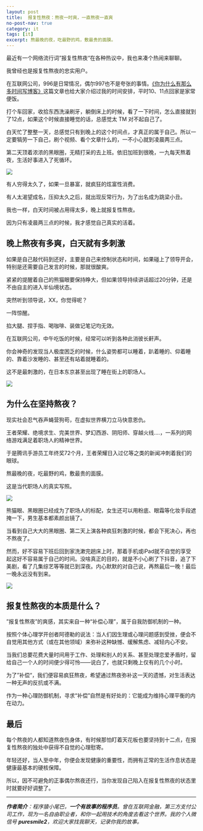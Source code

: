 ```yaml
---
layout: post
title:  报复性熬夜：熬夜一时爽，一直熬夜一直爽
no-post-nav: true
category: it
tags: [it]
excerpt: 熬最晚的夜，吃最野的鸡，敷最贵的面膜。
---
```


最近有一个网络流行词”报复性熬夜“在各种热议中，我也来凑个热闹来聊聊。

我曾经也是报复性熬夜的忠实用户。

在互联网公司，996是日常情况，偶尔997也不是夸张的事情。[《你为什么有那么多时间写博客》](http://www.weiqingeng.com/it/2019/06/10/write-blog.html)这篇文章也给大家介绍过我的时间安排，平时10、11点回家是家常便饭。

打个车回家，收拾东西洗澡刷牙，躺倒床上的时候，看了一下时间，怎么直接就到了12点，如果这个时候直接睡觉的话，总感觉太 TM 对不起自己了。

白天忙了整整一天，总感觉只有到晚上的这个时间点，才真正的属于自己。所以一定要犒劳一下自己，刷个视频、看个文章什么的，一不小心就到凌晨两三点。

第二天顶着浓浓的黑眼圈，无精打采的去上班。依旧加班到很晚，一九每天熬着夜，生活好事进入了死循环。

![](/assets/images/2019/it/aoye01.jpg)

有人穷得太久了，如果一旦暴富，就疯狂的炫富性消费。

有人太渴望成名，压抑太久之后，就出现反常行为，为了出名成为跳梁小丑。

我也一样，白天时间被占用得太多，晚上就报复性熬夜。

因为只有凌晨两三点的时候，我才感觉自己真实的活着。

## 晚上熬夜有多爽，白天就有多刺激

如果是自己敲代码到还好，主要是自己来控制状态和时间，如果碰上了领导开会，特别是还需要自己发言的时候，那就很酸爽。

紧紧的提醒着自己的熊猫眼要保持睁大，但如果领导持续讲话超过20分钟，还是不由自主的进入半仙境状态。

突然听到领导说，XX，你觉得呢？

一阵惊醒。

掐大腿、捏手指、喝咖啡、装做记笔记均无效。

在互联网公司，中午吃饭的时候，经常可以听到各种此消彼长鼾声。

你会神奇的发现当人极度困乏的时候，什么姿势都可以睡着，趴着睡的、仰着睡的、靠着沙发睡的、甚至还有站着就睡着的。

这不是最刺激的，在日本东京甚至出现了睡在街上的职场人。

![](/assets/images/2019/it/aoye02.jpg)


## 为什么在坚持熬夜？

现实社会忍气吞声蝇营狗苟，在虚拟世界横刀立马快意恩仇。

王者荣耀、绝境求生、完美世界、梦幻西游、阴阳师、穿越火线....，一系列的网络游戏满足着职场人的精神世界。

于是腾讯手游员工年终奖72个月，王者荣耀日入过亿等之类的新闻冲刺着我们的眼球。

熬最晚的夜，吃最野的鸡，敷最贵的面膜。

这是当代职场人的真实写照。

![](/assets/images/2019/it/aoye03.jpg)

熊猫眼、黑眼圈已经成为了职场人的标配，女生还可以用粉底、眼霜等化妆手段遮掩一下，男生基本都素颜出镜了。

当看到自己大大的黑眼圈、第二天上演各种疯狂刺激的时候，都会下死决心，再也不熬夜了。

然而，好不容易下班后回到家洗漱完趟床上时，那着手机或iPad就不自觉的享受起这好不容易属于自己的时间。没啥真正的目的，就是不小心刷了下抖音，追了下美剧，看了几集综艺等等就已到深夜。内心默默的对自己说，再熬最后一晚！最后一晚永远没有到来。

![](/assets/images/2019/it/aoye04.jpg)

## 报复性熬夜的本质是什么？

”报复性熬夜”的爽感，其实来自一种“补偿心理”，属于自我防御机制的一种。

按照个体心理学开创者阿德勒的说法：当人们因生理或心理问题感到受挫，便会不自觉用其他方式（或在其他领域）来弥补这种缺憾、缓解焦虑、减轻内心不安。

当我们总要花费大量时间用于工作、处理和别人的关系、甚至处理恋爱矛盾时，留给自己一个人的时间便少得可怜——说白了，也就只剩晚上仅有的几个小时。

为了”补偿“，我们便容易疯狂熬夜，希望通过熬夜弥补这一天的遗憾，对生活表达一种无声的反抗或不满。

作为一种心理防御机制，寻求“补偿”自然是有好处的：它能成为维持心理平衡的内在动力。

## 最后

每个熬夜的人都知道熬夜伤身体，有时候那怕盯着天花板也要坚持到十二点，在报复性熬夜的独处中获得不自觉的心理慰寄。

年轻还好，当人至中年，你便会发现健康的重要性，而拥有正常的生活作息状态是健康最基本的硬核保障。

所以，因不可避免的正事偶尔熬夜还行，当你发现自己陷入在报复性熬夜的状态里时就要好好调整了。

---

***作者简介**：程序猿小尾巴，**一个有故事的程序员**。曾在互联网金融，第三方支付公司工作，现为一名自由职业者，和你一起用技术的角度去看这个世界。我的个人微信号 **puresmile2**，欢迎大家找我聊天，记录你我的故事。*
